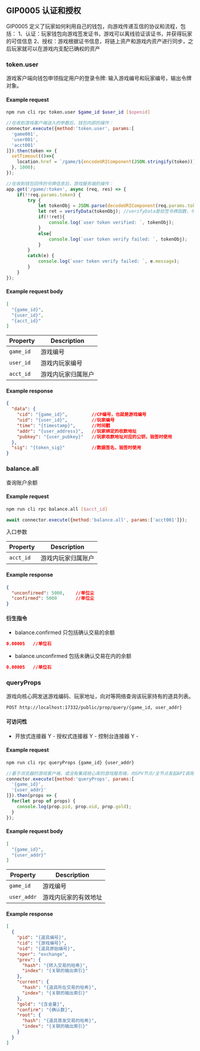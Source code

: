 ## GIP0005 认证和授权

GIP0005 定义了玩家如何利用自己的钱包，向游戏传递互信的协议和流程，包括：
1、认证：玩家钱包向游戏签发证书，游戏可以离线验证该证书，并获得玩家的可信信息
2、授权：游戏根据证书信息，将链上资产和游戏内资产进行同步，之后玩家就可以在游戏内支配已确权的资产

### token.user

游戏客户端向钱包申领指定用户的登录令牌: 输入游戏编号和玩家编号，输出令牌对象。

#### Example request

```bash
npm run cli rpc token.user $game_id $user_id [$openid]
```

```javascript
//在收到游戏客户端送入的参数后，钱包内部的操作：
connector.execute({method:'token.user', params:[
  'game001',
  'user001',
  'acct001'
]}).then(token => {
  setTimeout(()=>{
    location.href = `/game/${encodeURIComponent(JSON.stringify(token))}`; //跳转至游戏地址，送入令牌信息
  }, 1000);
});

//在收到钱包回传的令牌信息后，游戏服务端的操作：
app.get('/game/:token', async (req, res) => { 
    if(!!req.params.token) {
        try {
            let tokenObj = JSON.parse(decodeURIComponent(req.params.token));
            let ret = verifyData(tokenObj); //verifyData是验签令牌函数，可从核心网引用，或者独立封装
            if(!!ret){
                console.log(`user token verified: `, tokenObj);
            }
            else{
                console.log(`user token verify failed: `, tokenObj);
            }
        }
        catch(e) {
            console.log(`user token verify failed: `, e.message);
        }
    }
});
```

#### Example request body

```json
[
  "{game_id}",
  "{user_id}",
  "{acct_id}"
]
```

Property | Description
---|---
`game_id` |  游戏编号
`user_id` |  游戏内玩家编号
`acct_id` |  游戏内玩家归属账户

#### Example response

```json
{
  "data": {
    "cid": "{game_id}",         //CP编号，也就是游戏编号
    "uid": "{user_id}",         //玩家编号
    "time": "{timestamp}",      //时间戳
    "addr": "{user_address}",   //玩家绑定的收款地址
    "pubkey": "{user_pubkey}"   //玩家收款地址对应的公钥，验签时使用
  },
  "sig": "{token_sig}"          //数据签名，验签时使用
}
```

### balance.all

查询账户余额

#### Example request

```bash
npm run cli rpc balance.all [$acct_id]
```

```javascript
await connector.execute({method:'balance.all', params:['acct001']});
```

入口参数

Property | Description
---|---
`acct_id` |  游戏内玩家归属账户

#### Example response

```json
{
  "unconfirmed": 5000,    //单位尘
  "confirmed": 5000       //单位尘
}
```

#### 衍生指令

- balance.confirmed           只包括确认交易的余额
```json
0.00005   //单位石
```

- balance.unconfirmed         包括未确认交易在内的余额
```json
0.00005   //单位石
```

### queryProps

游戏向核心网发送游戏编码、玩家地址，向对等网络查询该玩家持有的道具列表。

```endpoint
POST http://localhost:17332/public/prop/query/{game_id, user_addr}
```

#### 可访问性

- 开放式连接器 Y - 授权式连接器 Y - 控制台连接器 Y -

#### Example request

```bash
npm run cli rpc queryProps {game_id} {user_addr}
```

```javascript
//基于浏览器的游戏客户端，或没有集成核心库的游戏服务端，向SPV节点/全节点发起API调用
connector.execute({method:'queryProps', params:[
  '{game_id}',
  '{user_addr}'
]}).then(props => {
  for(let prop of props) {
    console.log(prop.pid, prop.oid, prop.gold);
  }
});
```

#### Example request body

```json
[
  "{game_id}",
  "{user_addr}"
]
```

Property | Description
---|---
`game_id`   |  游戏编号
`user_addr` |  游戏内玩家的有效地址

#### Example response

```json
[
  {
    "pid": "{道具编号}",
    "cid": "{游戏编号}",
    "oid": "{道具原始编号}",
    "oper": "exchange",
    "prev": {
      "hash": "{转入交易的哈希}",
      "index": "{关联的输出索引}"
    },
    "current": {
      "hash": "{道具所在交易的哈希}",
      "index": "{关联的输出索引}"
    },
    "gold": "{含金量}",
    "confirm": "{确认数}",
    "root": {
      "hash": "{道具首发交易的哈希}",
      "index": "{关联的输出索引}"
    }
  }
]
```
